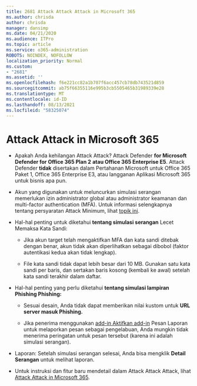 ```yaml
---
title: 2681 Attack Attack Attack in Microsoft 365
ms.author: chrisda
author: chrisda
manager: dansimp
ms.date: 04/21/2020
ms.audience: ITPro
ms.topic: article
ms.service: o365-administration
ROBOTS: NOINDEX, NOFOLLOW
localization_priority: Normal
ms.custom:
- "2681"
ms.assetid: ''
ms.openlocfilehash: f6e221cc82a1b707f6acc457cb78db743521d859
ms.sourcegitcommit: ab75f66355116e995b3cb5505465b31989339e28
ms.translationtype: MT
ms.contentlocale: id-ID
ms.lasthandoff: 08/13/2021
ms.locfileid: "58325074"
---
```

# <a name="attack-simulator-in-microsoft-365"></a>Attack Attack in Microsoft 365

- Apakah Anda kehilangan Attack Attack? Attack Defender **for Microsoft Defender for Office 365 Plan 2** **atau Office 365 Enterprise E5**. Attack Defender **tidak** disertakan dalam Pertahanan Microsoft untuk Office 365 Paket 1, Office 365 Enterprise E3, atau langganan Aplikasi Microsoft 365 untuk bisnis apa pun.

- Akun yang digunakan untuk meluncurkan simulasi serangan memerlukan izin administrator global atau administrator keamanan dan multi-factor authentication (MFA). Untuk informasi selengkapnya tentang persyaratan Attack Minimum, lihat [topik ini](https://docs.microsoft.com/microsoft-365/security/office-365-security/attack-simulator).

- Hal-hal penting untuk diketahui **tentang simulasi serangan** Lecet Memaksa Kata Sandi:

  - Jika akun target telah mengaktifkan MFA dan kata sandi ditebak dengan benar, akun tidak akan diperlihatkan sebagai dibobol (faktor autentikasi kedua akan tidak lengkap).

  - File kata sandi tidak dapat lebih besar dari 10 MB. Gunakan satu kata sandi per baris, dan sertakan baris kosong (kembali ke awal) setelah kata sandi terakhir dalam daftar.

- Hal-hal penting yang perlu diketahui **tentang simulasi lampiran Phishing Phishing:**

  - Sesuai desain, Anda tidak dapat memberikan nilai kustom untuk **URL server masuk Phishing.**

  - Jika penerima menggunakan [add-in Aktifkan add-in](https://docs.microsoft.com/microsoft-365/security/office-365-security/enable-the-report-message-add-in) Pesan Laporan untuk melaporkan pesan sebagai pengelabuan, Anda mungkin tidak menerima peringatan untuk pesan tersebut (karena ini adalah simulasi serangan).

- Laporan: Setelah simulasi serangan selesai, Anda bisa mengklik **Detail Serangan** untuk melihat laporan.

- Untuk instruksi dan fitur baru mendetail dalam Attack Attack Attack, lihat [Attack Attack in Microsoft 365](https://docs.microsoft.com/microsoft-365/security/office-365-security/attack-simulator).
